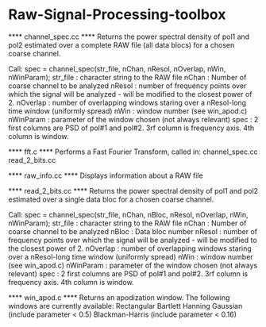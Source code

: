 # Raw-Signal-Processing-toolbox

****  channel_spec.cc  ****
Returns the power spectral density of pol1 and pol2 estimated over a complete RAW file (all data blocs) for a chosen coarse channel.

Call:
spec = channel_spec(str_file, nChan, nResol, nOverlap, nWin, nWinParam);
str_file : character string to the RAW file
nChan : Number of coarse channel to be analyzed
nResol : number of frequency points over which the signal will be analyzed - will be modified to the closest power of 2.
nOverlap : number of overlapping windows staring over a nResol-long time window (uniformly spread)
nWin : window number (see win_apod.c)
nWinParam : parameter of the window chosen (not always relevant)
spec : 2 first columns are PSD of pol#1 and pol#2. 3rf column is frequency axis. 4th column is window.

****  fft.c  ****
Performs a Fast Fourier Transform, called in:
channel_spec.cc
read_2_bits.cc

****  raw_info.cc  ****
Displays information about a RAW file

****  read_2_bits.cc  ****
Returns the power spectral density of pol1 and pol2 estimated over a single data bloc for a chosen coarse channel.

Call:
spec = channel_spec(str_file, nChan, nBloc, nResol, nOverlap, nWin, nWinParam);
str_file : character string to the RAW file
nChan : Number of coarse channel to be analyzed
nBloc : Data bloc number
nResol : number of frequency points over which the signal will be analyzed - will be modified to the closest power of 2.
nOverlap : number of overlapping windows staring over a nResol-long time window (uniformly spread)
nWin : window number (see win_apod.c)
nWinParam : parameter of the window chosen (not always relevant)
spec : 2 first columns are PSD of pol#1 and pol#2. 3rf column is frequency axis. 4th column is window.

****  win_apod.c  ****
Returns an apodization window. The following windows are currently available:
Rectangular
Bartlett
Hanning
Gaussian (include parameter < 0.5)
Blackman-Harris (include parameter < 0.16)
